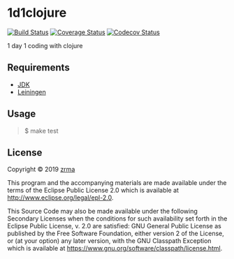 # 1d1clojure

[![Build Status](https://travis-ci.org/zrma/clojure.svg?branch=master)](https://travis-ci.org/zrma/clojure)
[![Coverage Status](https://coveralls.io/repos/github/zrma/clojure/badge.svg?branch=master)](https://coveralls.io/github/zrma/clojure?branch=master)
[![Codecov Status](https://codecov.io/gh/zrma/clojure/branch/master/graphs/badge.svg)](https://codecov.io/gh/zrma/clojure)

1 day 1 coding with clojure

## Requirements

* [JDK](https://aws.amazon.com/ko/corretto/)  
* [Leiningen](https://leiningen.org/)

## Usage

> $ make test

## License

Copyright © 2019 [zrma](https://github.com/zrma)

This program and the accompanying materials are made available under the
terms of the Eclipse Public License 2.0 which is available at
http://www.eclipse.org/legal/epl-2.0.

This Source Code may also be made available under the following Secondary
Licenses when the conditions for such availability set forth in the Eclipse
Public License, v. 2.0 are satisfied: GNU General Public License as published by
the Free Software Foundation, either version 2 of the License, or (at your
option) any later version, with the GNU Classpath Exception which is available
at https://www.gnu.org/software/classpath/license.html.
